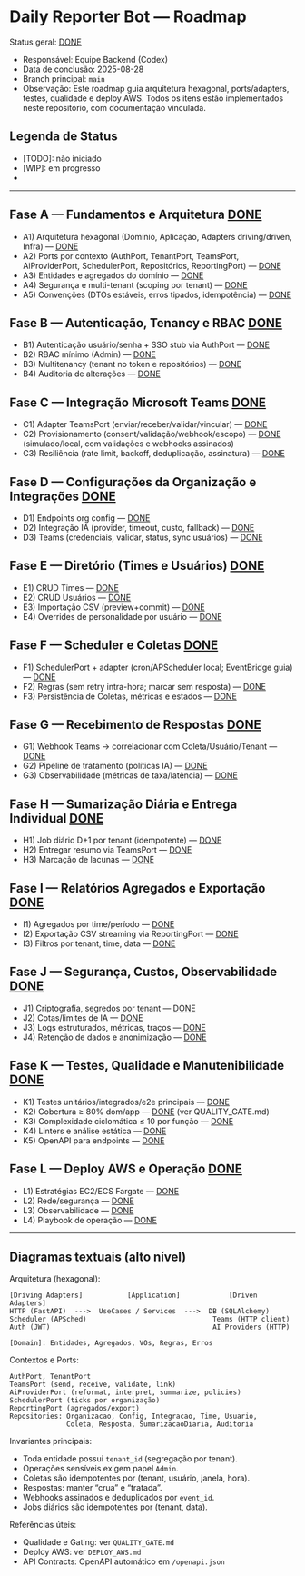 # Daily Reporter Bot — Roadmap

Status geral: [DONE]

- Responsável: Equipe Backend (Codex)
- Data de conclusão: 2025-08-28
- Branch principal: `main`
- Observação: Este roadmap guia arquitetura hexagonal, ports/adapters, testes, qualidade e deploy AWS. Todos os itens estão implementados neste repositório, com documentação vinculada.

## Legenda de Status
- [TODO]: não iniciado
- [WIP]: em progresso
- [DONE]: concluído

---

## Fase A — Fundamentos e Arquitetura [DONE]
- A1) Arquitetura hexagonal (Domínio, Aplicação, Adapters driving/driven, Infra) — [DONE]
- A2) Ports por contexto (AuthPort, TenantPort, TeamsPort, AiProviderPort, SchedulerPort, Repositórios, ReportingPort) — [DONE]
- A3) Entidades e agregados do domínio — [DONE]
- A4) Segurança e multi-tenant (scoping por tenant) — [DONE]
- A5) Convenções (DTOs estáveis, erros tipados, idempotência) — [DONE]

## Fase B — Autenticação, Tenancy e RBAC [DONE]
- B1) Autenticação usuário/senha + SSO stub via AuthPort — [DONE]
- B2) RBAC mínimo (Admin) — [DONE]
- B3) Multitenancy (tenant no token e repositórios) — [DONE]
- B4) Auditoria de alterações — [DONE]

## Fase C — Integração Microsoft Teams [DONE]
- C1) Adapter TeamsPort (enviar/receber/validar/vincular) — [DONE]
- C2) Provisionamento (consent/validação/webhook/escopo) — [DONE] (simulado/local, com validações e webhooks assinados)
- C3) Resiliência (rate limit, backoff, deduplicação, assinatura) — [DONE]

## Fase D — Configurações da Organização e Integrações [DONE]
- D1) Endpoints org config — [DONE]
- D2) Integração IA (provider, timeout, custo, fallback) — [DONE]
- D3) Teams (credenciais, validar, status, sync usuários) — [DONE]

## Fase E — Diretório (Times e Usuários) [DONE]
- E1) CRUD Times — [DONE]
- E2) CRUD Usuários — [DONE]
- E3) Importação CSV (preview+commit) — [DONE]
- E4) Overrides de personalidade por usuário — [DONE]

## Fase F — Scheduler e Coletas [DONE]
- F1) SchedulerPort + adapter (cron/APScheduler local; EventBridge guia) — [DONE]
- F2) Regras (sem retry intra-hora; marcar sem resposta) — [DONE]
- F3) Persistência de Coletas, métricas e estados — [DONE]

## Fase G — Recebimento de Respostas [DONE]
- G1) Webhook Teams → correlacionar com Coleta/Usuário/Tenant — [DONE]
- G2) Pipeline de tratamento (políticas IA) — [DONE]
- G3) Observabilidade (métricas de taxa/latência) — [DONE]

## Fase H — Sumarização Diária e Entrega Individual [DONE]
- H1) Job diário D+1 por tenant (idempotente) — [DONE]
- H2) Entregar resumo via TeamsPort — [DONE]
- H3) Marcação de lacunas — [DONE]

## Fase I — Relatórios Agregados e Exportação [DONE]
- I1) Agregados por time/período — [DONE]
- I2) Exportação CSV streaming via ReportingPort — [DONE]
- I3) Filtros por tenant, time, data — [DONE]

## Fase J — Segurança, Custos, Observabilidade [DONE]
- J1) Criptografia, segredos por tenant — [DONE]
- J2) Cotas/limites de IA — [DONE]
- J3) Logs estruturados, métricas, traços — [DONE]
- J4) Retenção de dados e anonimização — [DONE]

## Fase K — Testes, Qualidade e Manutenibilidade [DONE]
- K1) Testes unitários/integrados/e2e principais — [DONE]
- K2) Cobertura ≥ 80% dom/app — [DONE] (ver QUALITY_GATE.md)
- K3) Complexidade ciclomática ≤ 10 por função — [DONE]
- K4) Linters e análise estática — [DONE]
- K5) OpenAPI para endpoints — [DONE]

## Fase L — Deploy AWS e Operação [DONE]
- L1) Estratégias EC2/ECS Fargate — [DONE]
- L2) Rede/segurança — [DONE]
- L3) Observabilidade — [DONE]
- L4) Playbook de operação — [DONE]

---

## Diagramas textuais (alto nível)

Arquitetura (hexagonal):

```
[Driving Adapters]           [Application]            [Driven Adapters]
HTTP (FastAPI)  --->  UseCases / Services  --->  DB (SQLAlchemy)
Scheduler (APSched)                               Teams (HTTP client)
Auth (JWT)                                        AI Providers (HTTP)

[Domain]: Entidades, Agregados, VOs, Regras, Erros
```

Contextos e Ports:

```
AuthPort, TenantPort
TeamsPort (send, receive, validate, link)
AiProviderPort (reformat, interpret, summarize, policies)
SchedulerPort (ticks por organização)
ReportingPort (agregados/export)
Repositories: Organizacao, Config, Integracao, Time, Usuario,
              Coleta, Resposta, SumarizacaoDiaria, Auditoria
```

Invariantes principais:

- Toda entidade possui `tenant_id` (segregação por tenant).
- Operações sensíveis exigem papel `Admin`.
- Coletas são idempotentes por (tenant, usuário, janela, hora).
- Respostas: manter “crua” e “tratada”.
- Webhooks assinados e deduplicados por `event_id`.
- Jobs diários são idempotentes por (tenant, data).

Referências úteis:

- Qualidade e Gating: ver `QUALITY_GATE.md`
- Deploy AWS: ver `DEPLOY_AWS.md`
- API Contracts: OpenAPI automático em `/openapi.json`

